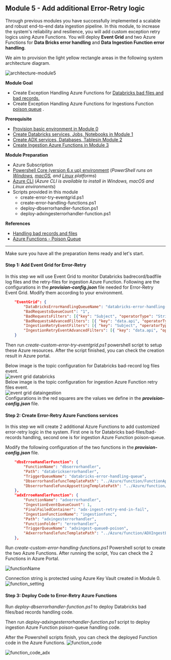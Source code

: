 ## Module 5 - Add additional Error-Retry logic 

Through previous modules you have successfully implemented a scalable and robust end-to-end data ingestion pipeline. In this module, to increase the system's reliability and resilience,  you will add custom exception retry logics using Azure Functions. You will deploy  __Event Grid__ and two Azure Functions for  __Data Bricks error handling__ and __Data Ingestion Function error handling__.

We aim to provision the light yellow rectangle areas in the following system architecture diagram. 

![architecture-module5](../LabModules/assets/module5/architecture-M5.png)


__Module Goal__  
- Create Exception Handling Azure Functions for [Databricks bad files and bad records.]((https://docs.microsoft.com/en-us/azure/databricks/spark/latest/spark-sql/handling-bad-records)) 
- Create Exception Handling Azure Functions for  Ingestions Function [poison queue](https://docs.microsoft.com/en-us/azure/azure-functions/functions-bindings-storage-queue-trigger?tabs=csharp#poison-messages) .

__Prerequisite__  
- [Provision basic environment in Module 0](Module0.md)
- [Create Databricks services, Jobs, Notebooks in Module 1](Module1.md)
- [Create ADX services, Databases, Tablesin Module 2](Module2.md)
- [Create Ingestion Azure Functions in Module 3](Module3.md)



__Module Preparation__
- Azure Subscription 
- [Powershell Core (version 6.x up) environment](https://docs.microsoft.com/en-us/powershell/scripting/install/installing-powershell?view=powershell-7.1) (_PowerShell runs on [Windows](https://docs.microsoft.com/en-us/powershell/scripting/install/installing-powershell-core-on-windows?view=powershell-7.1), [macOS](https://docs.microsoft.com/en-us/powershell/scripting/install/installing-powershell-core-on-macos?view=powershell-7.1), and [Linux](https://docs.microsoft.com/en-us/powershell/scripting/install/installing-powershell-core-on-linux?view=powershell-7.1) platforms_) 
- [Azure CLI](https://docs.microsoft.com/en-us/cli/azure/install-azure-cli) (_Azure CLI is available to install in Windows, macOS and Linux environments_)
- Scripts provided in this module
  - create-error-try-eventgrid.ps1
  - create-error-handling-functions.ps1
  - deploy-dbserrorhandler-function.ps1
  - deploy-adxingesterrorhandler-function.ps1


__References__
- [Handling bad records and files](https://docs.microsoft.com/en-us/azure/databricks/spark/latest/spark-sql/handling-bad-records)
- [Azure Functions - Poison Queue](https://docs.microsoft.com/en-us/azure/azure-functions/functions-bindings-storage-queue-trigger?tabs=csharp#poison-messages)

---

Make sure you have all the preparation  items ready and let's start.  

#### Step 1: Add Event Grid for Error-Retry
In this step we will use Event Grid to monitor Databricks badrecord/badfile log files and the retry-files for ingestion Azure Function. Following are the configurations in the **_provision-config.json_** file needed for Error-Retry Event Grid. Modify them according to your environment. 

```json
    "EventGrid": {
        "DataBricksErrorHandlingQueueName": "databricks-error-handling-queue",
        "BadRequestsQueueCount": "1",
        "BadRequestsFilters": [{"key": "Subject", "operatorType": "StringContains", "values": ["part-"]}],
        "BadRequestsAdvancedFilters": [{ "key": "data.api", "operatorType": "StringIn", "values": [ "FlushWithClose", "PutBlockList" ]}],
        "IngestionRetryEventFilters": [{ "key": "Subject", "operatorType": "StringEndsWith", "values": [".c000.json"]}],
        "IngestionRetryEventAdvancedFilters": [{ "key": "data.api", "operatorType": "StringIn", "values": [ "FlushWithClose", "PutBlockList" ] }, {"key": "Subject", "operatorType": "StringContains", "values": ["retry"]}]
    }
```

Then  run *create-custom-error-try-eventgrid.ps1* powershell script to setup these Azure resources. After the script finished, you can check the creation result in Azure portal.  

Below image is the topic configuration for  Databricks bad-record log files event.  
![event grid databricks](assets/Module5/eventgrid_databricks.png)  
Below  image is the topic configuration for  ingestion Azure Function retry files event.  
![event grid dataingestion](assets/Module5/eventgrid_dataingestion.png)  
Configurations in the red squares are the values we define in the **_provision-config.json_** file. 


#### Step 2: Create Error-Retry Azure Functions services 
In this step we will create 2 additional Azure Functions to add customized error-retry logic in the system. First one is for Databricks bad-files/bad-records handling, second one is for ingestion Azure Function poison-queue. 

Modify the following configuration of the two functions in the **_provision-config.json_** file.


```json
    "dbsErroeHandlerFunction": {
        "FunctionName": "dbserrorhandler",
        "Path": "databrickserrorhandler",
        "TriggerQueueName": "databricks-error-handling-queue",
        "DbserrorhandlefuncTemplatePath": "../Azure/function/FunctionApp.json",
        "DbserrorhandleFuncAppsettingTemplatePath": "../Azure/function/appsettings/DatabricksErrorHandlingFunction.json"
    },
    "adxErroeHandlerFunction": {
        "FunctionName": "adxerrorhandler",
        "IngestionEventQueueCount": 1,
        "FinalFailedContainer": "adx-ingest-retry-end-in-fail",
        "IngestionFunctionName": "ingestionfunc",
        "Path": "adxingesterrorhandler",
        "FunctionFolder": "errorhandler",
        "TriggerQueueName": "adxingest-queue0-poison",
        "AdxerrorhandlefuncTemplatePath": "../Azure/function/ADXIngestErrorHandlingFunction.json"
    },
```

 Run *create-custom-error-handling-functions.ps1* Powershell script to create the two Azure Functions. After running the script,  You can check the 2 Functions in Azure Portal. 

![functionName](assets/Module5/functionName.png)  

Connection string is protected using Azure Key Vault created in Module 0.  
![function_setting](assets/Module5/function_setting.png)  



#### Step 3: Deploy Code to Error-Retry Azure Functions

Run *deploy-dbserrorhandler-function.ps1* to deploy Databricks bad files/bad records handling code. 

Then run *deploy-adxingesterrorhandler-function.ps1* script to deploy ingestion Azure Function poison-queue handling code. 

After the Powershell scripts finish,  you can check the deployed Function code in the Azure Functions. 
![function_code](assets/Module5/function_code.png)  

![function_code_adx](assets/Module5/function_code_adx.png)  

